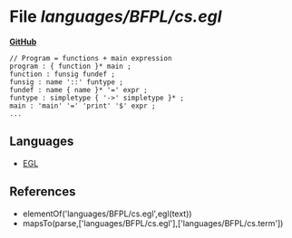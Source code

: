 # File _languages/BFPL/cs.egl_
**[GitHub](https://github.com/softlang/yas/blob/master/languages/BFPL/cs.egl)**
```
// Program = functions + main expression
program : { function }* main ;
function : funsig fundef ;
funsig : name '::' funtype ;
fundef : name { name }* '=' expr ;
funtype : simpletype { '->' simpletype }* ;
main : 'main' '=' 'print' '$' expr ;
...
```

## Languages
* [EGL](../languages/EGL.md)

## References
* elementOf('languages/BFPL/cs.egl',egl(text))
* mapsTo(parse,['languages/BFPL/cs.egl'],['languages/BFPL/cs.term'])
